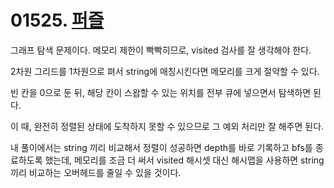 # 01525. [퍼즐](./01525.cpp)

그래프 탐색 문제이다. 메모리 제한이 빡빡히므로, visited 검사를 잘 생각해야 한다.

2차원 그리드를 1차원으로 펴서 string에 매칭시킨다면 메모리를 크게 절약할 수 있다.

빈 칸을 0으로 둔 뒤, 해당 칸이 스왑할 수 있는 위치를 전부 큐에 넣으면서 탐색하면 된다.

이 때, 완전히 정렬된 상태에 도착하지 못할 수 있으므로 그 예외 처리만 잘 해주면 된다.

내 풀이에서는 string 끼리 비교해서 정렬이 성공하면 depth를 바로 기록하고 bfs를 종료하도록 했는데, 메모리를 조금 더 써서 visited 해시셋 대신 해시맵을 사용하면 string 끼리 비교하는 오버헤드를 줄일 수 있을 것이다.
